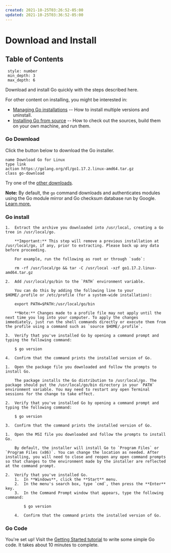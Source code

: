 ```yaml
---
created: 2021-10-25T03:26:52-05:00
updated: 2021-10-25T03:36:52-05:00
---
```

# Download and Install
## Table of Contents
```toc
 style: number
 min_depth: 3
 max_depth: 6
```

Download and install Go quickly with the steps described here.

For other content on installing, you might be interested in:

-   [Managing Go installations](https://golang.org/doc/manage-install) -- How to install multiple versions and uninstall.
-   [Installing Go from source](https://golang.org/doc/install/source) -- How to check out the sources, build them on your own machine, and run them.

### Go Download
Click the button below to download the Go installer.
```button
name Download Go for Linux
type link
action https://golang.org/dl/go1.17.2.linux-amd64.tar.gz
class go-download
```

Try one of the [other downloads](https://golang.org/dl/).

**Note:** By default, the `go` command downloads and authenticates modules using the Go module mirror and Go checksum database run by Google. [Learn more.](https://golang.org/dl)

### Go install
```ad-linux
1.  Extract the archive you downloaded into /usr/local, creating a Go tree in /usr/local/go.
    
    **Important:** This step will remove a previous installation at /usr/local/go, if any, prior to extracting. Please back up any data before proceeding.
    
    For example, run the following as root or through `sudo`:
    
    rm -rf /usr/local/go && tar -C /usr/local -xzf go1.17.2.linux-amd64.tar.gz
    
2.  Add /usr/local/go/bin to the `PATH` environment variable.
    
    You can do this by adding the following line to your $HOME/.profile or /etc/profile (for a system-wide installation):
    
    export PATH=$PATH:/usr/local/go/bin
    
    **Note:** Changes made to a profile file may not apply until the next time you log into your computer. To apply the changes immediately, just run the shell commands directly or execute them from the profile using a command such as `source $HOME/.profile`.
    
3.  Verify that you've installed Go by opening a command prompt and typing the following command:
    
    $ go version
    
4.  Confirm that the command prints the installed version of Go.
```

```ad-mac
1.  Open the package file you downloaded and follow the prompts to install Go.
    
    The package installs the Go distribution to /usr/local/go. The package should put the /usr/local/go/bin directory in your `PATH` environment variable. You may need to restart any open Terminal sessions for the change to take effect.
    
2.  Verify that you've installed Go by opening a command prompt and typing the following command:
    
    $ go version
    
3.  Confirm that the command prints the installed version of Go.
```

```ad-windows
1.  Open the MSI file you downloaded and follow the prompts to install Go.
    
    By default, the installer will install Go to `Program Files` or `Program Files (x86)`. You can change the location as needed. After installing, you will need to close and reopen any open command prompts so that changes to the environment made by the installer are reflected at the command prompt.
    
2.  Verify that you've installed Go.
    1.  In **Windows**, click the **Start** menu.
    2.  In the menu's search box, type `cmd`, then press the **Enter** key.
    3.  In the Command Prompt window that appears, type the following command:
        
        $ go version
        
    4.  Confirm that the command prints the installed version of Go.
```

### Go Code
You're set up! Visit the [Getting Started tutorial](https://golang.org/doc/tutorial/getting-started.html) to write some simple Go code. It takes about 10 minutes to complete.